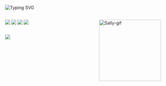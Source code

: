 ![Typing SVG](https://readme-typing-svg.demolab.com?font=Fira+Code&pause=1000&color=008000CD&center=true&vCenter=true&width=1000&lines=Olá!%2C+sou+a+Sally;Bem-vindo+ao+meu+Github+<3)

<div style="display: inline_block"><br>

   <img align="right" alt="Sally-gif" height="200" src="https://cdn.discordapp.com/attachments/715809076545716307/1072198243011788830/20230206_145220.gif">

  
 
<div> 
 <a href="https://www.instagram.com/https.sallyz/" target="_blank"><img src="https://img.shields.io/badge/-Instagram-%23E4405F?style=for-the-badge&logo=instagram&logoColor=white" target="_blank"></a>
 <a href="https://linktr.ee/sallyrx" target="_blank"><img src="https://img.shields.io/badge/Discord-7289DA?style=for-the-badge&logo=discord&logoColor=white" target="_blank"></a> 
 <a href="https://linktr.ee/sallyrx" target="_blank"><img src="https://img.shields.io/badge/Riot_Games-D32936?style=for-the-badge&logo=riot-games&logoColor=white"></a> 
<a href="https://steamcommunity.com/id/sallyzinha/" target="_blank"><img src="https://img.shields.io/badge/Steam-000000?style=for-the-badge&logo=steam&logoColor=white"></a> 

## <p align="left"> 
<a href="https://skillicons.dev"> 
<img src="https://skillicons.dev/icons?i=html,css,)" /></a></p>
</div>
</div>
 

